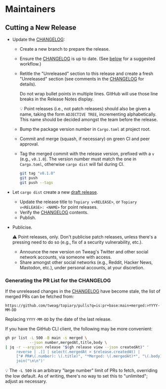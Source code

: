 # Maintainers

## Cutting a New Release

* Update the [CHANGELOG]:
  * Create a new branch to prepare the release.

  * Ensure the [CHANGELOG] is up to date. (See
    [below][changelog-refresh] for a suggested workflow.)

  * Retitle the "Unreleased" section to this release and create a fresh
    "Unreleased" section (see comments in the [CHANGELOG] for details).

    Do not wrap bullet points in multiple lines. GitHub will use those line
    breaks in the Release Notes display.

    :bulb: Point releases (i.e., not patch releases) should also be
    given a name, taking the form `ADJECTIVE TREE`, incrementing
    alphabetically. This name should be decided amongst the team before
    the release.

  * Bump the package version number in `Cargo.toml` at project root.

  * Commit and merge (squash, if necessary) on green CI and peer
    approval.

  * Tag the merged commit with the release version, prefixed with a `v` (e.g.,
    `v0.1.0`). The version number must match the one in `Cargo.toml`, otherwise
    `cargo dist` will fail during CI.

    ```bash
    git tag "v0.1.0"
    git push
    git push --tags
    ```

* Let `cargo dist` create a new [draft release][releases].
  * Update the release title to `Topiary v<RELEASE>`, or `Topiary
    v<RELEASE>: <NAME>` for point releases.
  * Verify the [CHANGELOG] contents.
  * Publish.

* Publicise.

  :warning: Point releases, only. Don't publicise patch releases, unless
  there's a pressing need to do so (e.g., fix of a security
  vulnerability, etc.).

  * Announce the new version on Tweag's Twitter and other social network
    accounts, via someone with access.
  * Share amongst other social networks (e.g., Reddit, Hacker News,
    Mastodon, etc.), under personal accounts, at your discretion.

### Generating the PR List for the CHANGELOG

If the unreleased changes in the [CHANGELOG] have become stale, the list
of merged PRs can be fetched from:

    https://github.com/tweag/topiary/pulls?q=is:pr+base:main+merged:>YYYY-MM-DD

Replacing `YYYY-MM-DD` by the date of the last release.

If you have the GitHub CLI client, the following may be more convenient:

```bash
gh pr list -L 500 -B main -s merged \
           --json number,mergedAt,title,body \
| jq -r --argjson release "$(gh release view --json createdAt)" '
     reverse | .[] | select(.mergedAt > $release.createdAt) |
     ["# PR#\(.number): \(.title)", "*Merged: \(.mergedAt)*", "\(.body)\n"] |
     join("\n\n")'
```

:bulb: The `-L 500` is an arbitrary "large number" limit of PRs to
fetch, overriding the low default. As of writing, there's no way to set
this to "unlimited"; adjust as necessary.

<!-- Links -->
[changelog]: /CHANGELOG.md
[changelog-refresh]: #generating-the-pr-list-for-the-changelog
[releases]: https://github.com/tweag/topiary/releases
